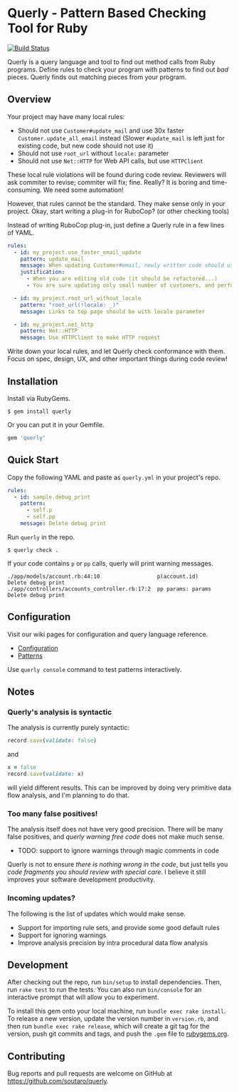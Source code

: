 # Querly - Pattern Based Checking Tool for Ruby

[![Build Status](https://travis-ci.org/soutaro/querly.svg?branch=master)](https://travis-ci.org/soutaro/querly)

Querly is a query language and tool to find out method calls from Ruby programs.
Define rules to check your program with patterns to find out *bad* pieces.
Querly finds out matching pieces from your program.

## Overview

Your project may have many local rules:

* Should not use `Customer#update_mail` and use 30x faster `Customer.update_all_email` instead (Slower `#update_mail` is left just for existing code, but new code should not use it)
* Should not use `root_url` without `locale:` parameter
* Should not use `Net::HTTP` for Web API calls, but use `HTTPClient`

These local rule violations will be found during code review.
Reviewers will ask commiter to revise; commiter will fix; fine.
Really?
It is boring and time-consuming.
We need some automation!

However, that rules cannot be the standard.
They make sense only in your project.
Okay, start writing a plug-in for RuboCop? (or other checking tools)

Instead of writing RuboCop plug-in, just define a Querly rule in a few lines of YAML.

```yml
rules:
  - id: my_project.use_faster_email_update
    pattern: update_mail
    message: When updating Customer#email, newly written code should use 30x faster Customer.update_all_email
    justification:
      - When you are editing old code (it should be refactored...)
      - You are sure updating only small number of customers, and performance does not matter

  - id: my_project.root_url_without_locale
    pattern: "root_url(!locale: _)"
    message: Links to top page should be with locale parameter

  - id: my_project.net_http
    pattern: Net::HTTP
    message: Use HTTPClient to make HTTP request
```

Write down your local rules, and let Querly check conformance with them.
Focus on spec, design, UX, and other important things during code review!

## Installation

Install via RubyGems.

    $ gem install querly

Or you can put it in your Gemfile.

```rb
gem 'querly'
```

## Quick Start

Copy the following YAML and paste as `querly.yml` in your project's repo.

```yaml
rules:
  - id: sample.debug_print
    pattern:
      - self.p
      - self.pp
    message: Delete debug print
```

Run `querly` in the repo.

```
$ querly check .
```

If your code contains `p` or `pp` calls, querly will print warning messages.

```
./app/models/account.rb:44:10                  p(account.id)      Delete debug print
./app/controllers/accounts_controller.rb:17:2  pp params: params  Delete debug print
```

## Configuration

Visit our wiki pages for configuration and query language reference.

* [Configuration](https://github.com/soutaro/querly/wiki/Configuration)
* [Patterns](https://github.com/soutaro/querly/wiki/Patterns)

Use `querly console` command to test patterns interactively.

## Notes

### Querly's analysis is syntactic

The analysis is currently purely syntactic:

```rb
record.save(validate: false)
```

and

```rb
x = false
record.save(validate: x)
```

will yield different results.
This can be improved by doing very primitive data flow analysis, and I'm planning to do that.

### Too many false positives!

The analysis itself does not have very good precision.
There will be many false positives, and *querly warning free code* does not make much sense.

* TODO: support to ignore warnings through magic comments in code

Querly is not to ensure *there is nothing wrong in the code*, but just tells you *code fragments you should review with special care*.
I believe it still improves your software development productivity.

### Incoming updates?

The following is the list of updates which would make sense.

* Support for importing rule sets, and provide some good default rules
* Support for ignoring warnings
* Improve analysis precision by intra procedural data flow analysis

## Development

After checking out the repo, run `bin/setup` to install dependencies. Then, run `rake test` to run the tests. You can also run `bin/console` for an interactive prompt that will allow you to experiment.

To install this gem onto your local machine, run `bundle exec rake install`. To release a new version, update the version number in `version.rb`, and then run `bundle exec rake release`, which will create a git tag for the version, push git commits and tags, and push the `.gem` file to [rubygems.org](https://rubygems.org).

## Contributing

Bug reports and pull requests are welcome on GitHub at https://github.com/soutaro/querly.

